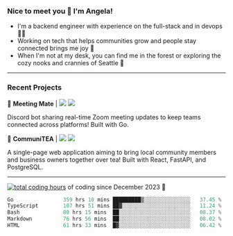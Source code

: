 ### Nice to meet you 👋 I'm Angela!

- I'm a backend engineer with experience on the full-stack and in devops 👩‍💻
- Working on tech that helps communities grow and people stay connected brings me joy 🤝
- When I'm not at my desk, you can find me in the forest or exploring the cozy nooks and crannies of Seattle 🧋

---

### Recent Projects

👾 **Meeting Mate** | [![](https://img.shields.io/badge/Code-violet.svg?style=flat-square)](https://github.com/angelajfisher/meeting-mate) [![](https://img.shields.io/badge/Site-violet.svg?style=flat-square)](https://angelajfisher.com/projects/meeting-mate)

Discord bot sharing real-time Zoom meeting updates to keep teams connected across platforms! Built with Go.

🍵 **CommuniTEA** | [![](https://img.shields.io/badge/Code-green.svg?style=flat-square)](https://gitlab.com/angelajfisher/communiTEA) [![](https://img.shields.io/badge/Demo-green.svg?style=flat-square)](https://angelajfisher.gitlab.io/communiTEA/)

A single-page web application aiming to bring local community members and business owners together over tea!  Built with React, FastAPI, and PostgreSQL.

---

<a href="https://wakatime.com/@018c1e94-8745-411f-aea1-f33be044d952"><img src="https://wakatime.com/badge/user/018c1e94-8745-411f-aea1-f33be044d952.svg?style=flat-square" alt="total coding hours" /></a> of coding since December 2023 🌊<br>
<!--START_SECTION:waka-->

```go
Go                359 hrs 10 mins █████████▒░░░░░░░░░░░░░░░   37.45 %
TypeScript        107 hrs 51 mins ██▓░░░░░░░░░░░░░░░░░░░░░░   11.24 %
Bash              80 hrs 15 mins  ██░░░░░░░░░░░░░░░░░░░░░░░   08.37 %
Markdown          76 hrs 56 mins  ██░░░░░░░░░░░░░░░░░░░░░░░   08.02 %
HTML              61 hrs 33 mins  █▓░░░░░░░░░░░░░░░░░░░░░░░   06.42 %
```

<!--END_SECTION:waka--> 
